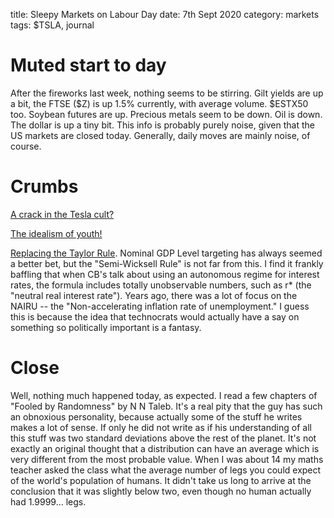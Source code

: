 title: Sleepy Markets on Labour Day
date: 7th Sept 2020
category: markets
tags: $TSLA, journal

# Muted start to day

After the fireworks last week, nothing seems to be stirring.
Gilt yields are up a bit, the FTSE ($Z) is up 1.5% currently, with average volume.
$ESTX50 too. 
Soybean futures are up.
Precious metals seem to be down.
Oil is down.
The dollar is up a tiny bit.
This info is probably purely noise, given that the US markets are closed today.
Generally, daily moves are mainly noise, of course.

# Crumbs

[A crack in the Tesla cult?](https://wolfstreet.com/2020/09/04/tesla-tragically-not-added-to-sp-500-shares-plunge-afterhours-triple-wtf-chart-of-the-year-turns-into-sharp-spike/)

[The idealism of youth!](https://wolfstreet.com/2020/09/06/the-wolf-street-report-this-tech-stock-sell-off-is-a-sign-something-broke/#comment-285079)

[Replacing the Taylor Rule](https://www.alt-m.org/2020/09/03/the-feds-new-policy-rule-taylor-v-semi-wicksell/). 
Nominal GDP Level targeting has always seemed a better bet, but the "Semi-Wicksell Rule" is not far from this.
I find it frankly baffling that when CB's talk about using an autonomous regime for interest rates, the formula includes totally unobservable numbers, such as r* (the "neutral real interest rate"). 
Years ago, there was a lot of focus on the NAIRU -- the "Non-accelerating inflation rate of unemployment." 
I guess this is because the idea that technocrats would actually have a say on something so politically important is a fantasy.

# Close

Well, nothing much happened today, as expected.
I read a few chapters of "Fooled by Randomness" by N N Taleb. 
It's a real pity that the guy has such an obnoxious personality, because actually some of the stuff he writes makes a lot of sense. If only he did not write as if his understanding of all this stuff was two standard deviations above the rest of the planet. It's not exactly an original thought that a distribution can have an average which is very different from the most probable value. When I was about 14 my maths teacher asked the class what the average number of legs you could expect of the world's population of humans. It didn't take us long to arrive at the conclusion that it was slightly below two, even though no human actually had 1.9999... legs.
